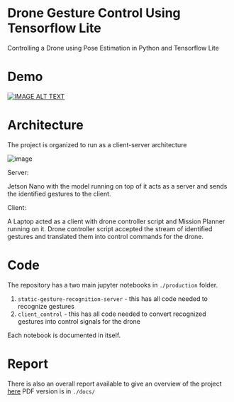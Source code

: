 # Drone Gesture Control Using Tensorflow Lite
Controlling a Drone using Pose Estimation in Python and Tensorflow Lite

# Demo

[![IMAGE ALT TEXT](http://img.youtube.com/vi/bVfHFXI65Vo/0.jpg)](http://www.youtube.com/watch?v=bVfHFXI65Vo)

# Architecture

The project is organized to run as a client-server architecture

![image](https://user-images.githubusercontent.com/6872080/118691542-30d43f80-b7d7-11eb-8813-628afedcd472.png)

Server:

Jetson Nano with the model running on top of it acts as a server and sends the identified gestures to the client.

Client:

A Laptop acted as a client with drone controller script and Mission Planner running on it. 
Drone controller script accepted the stream of identified gestures and translated them into control commands for the drone. 

# Code

The repository has a two main jupyter notebooks in `./production` folder.
1. `static-gesture-recognition-server` - this has all code needed to recognize gestures
2. `client_control` - this has all code needed to convert recognized gestures into control signals for the drone

Each notebook is documented in itself.

# Report

There is also an overall report available to give an overview of the project [here](https://github.com/abhijeetdtu/drone_control_gesture/blob/master/report.MD)
PDF version is in `./docs/`
